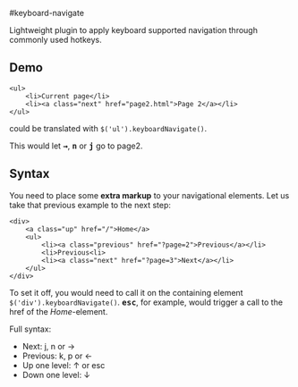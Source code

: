 #keyboard-navigate

Lightweight plugin to apply keyboard supported navigation through commonly used hotkeys.

## Demo

	<ul>
		<li>Current page</li>
		<li><a class="next" href="page2.html">Page 2</a></li>
	</ul>

could be translated with `$('ul').keyboardNavigate()`.

This would let **<kbd>&rarr;</kbd>**, **<kbd>n</kbd>** or **<kbd>j</kbd>** go to page2.

## Syntax

You need to place some **extra markup** to your navigational elements. Let us take that previous example to the next step:

	<div>
		<a class="up" href="/">Home</a>
		<ul>
			<li><a class="previous" href="?page=2">Previous</a></li>
			<li>Previous<li>
			<li><a class="next" href="?page=3">Next</a></li>
		</ul>
	</div>

To set it off, you would need to call it on the containing element `$('div').keyboardNavigate()`. **<kbd>esc</kbd>**, for example, would trigger a call to the href of the *Home*-element.

Full syntax:
  - Next: j, n or &rarr;
  - Previous: k, p or &larr;
  - Up one level: &uarr; or esc
  - Down one level: &darr;
